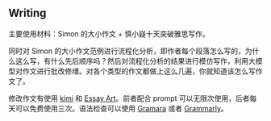 ## Writing

主要使用材料：Simon 的大小作文 + 慎小嶷十天突破雅思写作。

同时对 Simon 的大小作文范例进行流程化分析，即作者每个段落怎么写的，为什么这么写，有什么先后顺序吗？然后对流程化分析的结果进行模仿写作，利用大模型对作文进行批改修缮。对各个类型的作文都做上这么几遍，你就知道该怎么写作文了。

修改作文有使用 [kimi](https://kimi.moonshot.cn/) 和 [Essay Art](https://www.essay.art/ielts)。前者配合 prompt 可以无限次使用，后者每天可以免费使用三次。语法检查可以使用 [Gramara](https://app.gramara.com/) 或者 [Grammarly](https://www.grammarly.com/)。